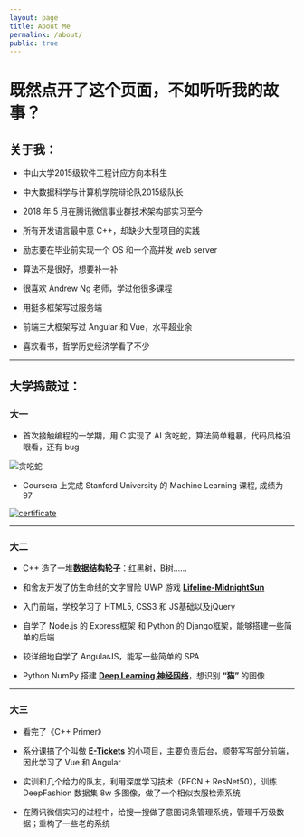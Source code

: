 ```yaml
---
layout: page
title: About Me
permalink: /about/
public: true
---
```


# 既然点开了这个页面，不如听听我的故事？

## 关于我：

* 中山大学2015级软件工程计应方向本科生

* 中大数据科学与计算机学院辩论队2015级队长

* 2018 年 5 月在腾讯微信事业群技术架构部实习至今

* 所有开发语言最中意 C++，却缺少大型项目的实践

* 励志要在毕业前实现一个 OS 和一个高并发 web server

* 算法不是很好，想要补一补

* 很喜欢 Andrew Ng 老师，学过他很多课程

* 用挺多框架写过服务端

* 前端三大框架写过 Angular 和 Vue，水平超业余

* 喜欢看书，哲学历史经济学看了不少


---

## 大学捣鼓过：

### 大一

* 首次接触编程的一学期，用 C 实现了 AI 贪吃蛇，算法简单粗暴，代码风格没眼看，还有 bug

![贪吃蛇](../images/about/snake-test.gif)


* Coursera 上完成 Stanford University 的 Machine Learning 课程, 成绩为 97

<a href="https://www.coursera.org/account/accomplishments/certificate/YX8Z8H6BTU7Q" target="_blank">
    <img alt="certificate" src="../images/certificate/ml-certificate.jpg">
</a>


---

### 大二

* C++ 造了一堆[**数据结构轮子**](https://github.com/qyb225/DSA/tree/master/inc)：红黑树，B树……

* 和舍友开发了仿生命线的文字冒险 UWP 游戏 [**Lifeline-MidnightSun**](https://github.com/qyb225/MidnightSun)

* 入门前端，学校学习了 HTML5, CSS3 和 JS基础以及jQuery

* 自学了 Node.js 的 Express框架 和 Python 的 Django框架，能够搭建一些简单的后端

* 较详细地自学了 AngularJS，能写一些简单的 SPA

* Python NumPy 搭建 [**Deep Learning 神经网络**](https://github.com/qyb225/DeepLearning)，想识别 **“猫”** 的图像

---

### 大三

* 看完了《C++ Primer》

* 系分课搞了个叫做 [**E-Tickets**](https://github.com/E-Tickets) 的小项目，主要负责后台，顺带写写部分前端，因此学习了 Vue 和 Angular

* 实训和几个给力的队友，利用深度学习技术（RFCN + ResNet50），训练 DeepFashion 数据集 8w 多图像，做了一个相似衣服检索系统

* 在腾讯微信实习的过程中，给搜一搜做了意图词条管理系统，管理千万级数据；重构了一些老的系统
